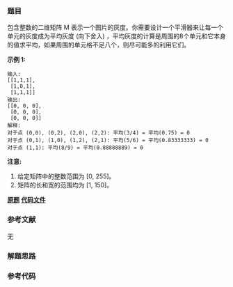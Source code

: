 ### 题目
包含整数的二维矩阵 M 表示一个图片的灰度。你需要设计一个平滑器来让每一个单元的灰度成为平均灰度 (向下舍入)
，平均灰度的计算是周围的8个单元和它本身的值求平均，如果周围的单元格不足八个，则尽可能多的利用它们。

**示例 1:**

    
    
    输入:
    [[1,1,1],
     [1,0,1],
     [1,1,1]]
    输出:
    [[0, 0, 0],
     [0, 0, 0],
     [0, 0, 0]]
    解释:
    对于点 (0,0), (0,2), (2,0), (2,2): 平均(3/4) = 平均(0.75) = 0
    对于点 (0,1), (1,0), (1,2), (2,1): 平均(5/6) = 平均(0.83333333) = 0
    对于点 (1,1): 平均(8/9) = 平均(0.88888889) = 0
    

**注意:**

  1. 给定矩阵中的整数范围为 [0, 255]。
  2. 矩阵的长和宽的范围均为 [1, 150]。

 **[原题](https://leetcode-cn.com/problems/image-smoother/)**    **[代码文件]()**


### 参考文献
无

### 解题思路




### 参考代码

```go


```




